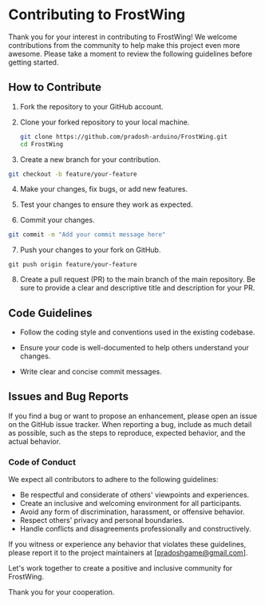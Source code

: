 # Contributing to FrostWing

Thank you for your interest in contributing to FrostWing! We welcome contributions from the community to help make this project even more awesome. Please take a moment to review the following guidelines before getting started.

## How to Contribute

1. Fork the repository to your GitHub account.

2. Clone your forked repository to your local machine.

   ```bash
   git clone https://github.com/pradosh-arduino/FrostWing.git
   cd FrostWing
   ```

3. Create a new branch for your contribution.
```bash
git checkout -b feature/your-feature
```
4. Make your changes, fix bugs, or add new features.

5. Test your changes to ensure they work as expected.

6. Commit your changes.
```bash
git commit -m "Add your commit message here"
```
7. Push your changes to your fork on GitHub.
```
git push origin feature/your-feature
```
8. Create a pull request (PR) to the main branch of the main repository. Be sure to provide a clear and descriptive title and description for your PR.

## Code Guidelines

- Follow the coding style and conventions used in the existing codebase.

- Ensure your code is well-documented to help others understand your changes.

- Write clear and concise commit messages.

## Issues and Bug Reports

If you find a bug or want to propose an enhancement, please open an issue on the GitHub issue tracker. When reporting a bug, include as much detail as possible, such as the steps to reproduce, expected behavior, and the actual behavior.

### Code of Conduct

We expect all contributors to adhere to the following guidelines:

- Be respectful and considerate of others' viewpoints and experiences.
- Create an inclusive and welcoming environment for all participants.
- Avoid any form of discrimination, harassment, or offensive behavior.
- Respect others' privacy and personal boundaries.
- Handle conflicts and disagreements professionally and constructively.

If you witness or experience any behavior that violates these guidelines, please report it to the project maintainers at [pradoshgame@gmail.com].

Let's work together to create a positive and inclusive community for FrostWing.

Thank you for your cooperation.
